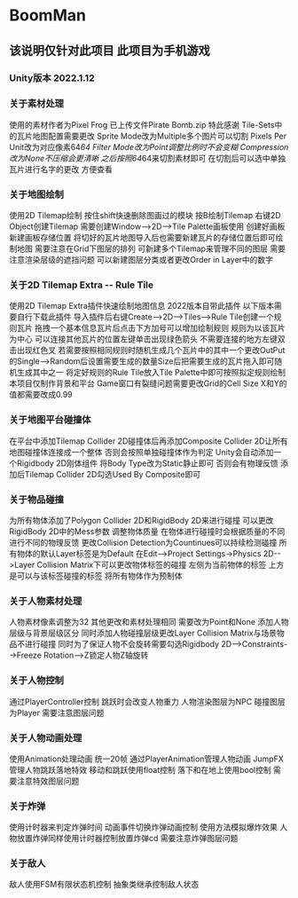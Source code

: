 # BoomMan
## 该说明仅针对此项目 此项目为手机游戏
### Unity版本 2022.1.12  

### 关于素材处理  
使用的素材作者为Pixel Frog 已上传文件Pirate Bomb.zip 特此感谢
Tile-Sets中的瓦片地图配置需要更改 Sprite Mode改为Multiple多个图片可以切割 Pixels Per Unit改为对应像素64*64 Filter Mode改为Point调整比例时不会变糊 Compression改为None不压缩会更清晰 之后按照64*64来切割素材即可 在切割后可以选中单独瓦片进行名字的更改 方便查看

### 关于地图绘制
使用2D Tilemap绘制 按住shift快速删除图画过的模块 按B绘制Tilemap 右键2D Object创建Tilemap 需要创建Window-->2D-->Tile Palette画板使用 创建好画板新建画板存储位置 将切好的瓦片地图导入后也需要新建瓦片的存储位置后即可绘制地图 需要注意在Grid下图层的排列 可新建多个Tilemap来管理不同的图层 需要注意渲染层级的遮挡问题 可以新建图层分类或者更改Order in Layer中的数字

### 关于2D Tilemap Extra -- Rule Tile
使用2D Tilemap Extra插件快速绘制地图信息 2022版本自带此插件 以下版本需要自行下载此插件 导入插件后右键Create-->2D-->Tiles-->Rule Tile创建一个规则瓦片 拖拽一个基本信息瓦片后点击下方加号可以增加绘制规则 规则为以该瓦片为中心 可以连接其他瓦片的位置左键单击出现绿色箭头 不需要连接的地方左键双击出现红色叉 若需要按照相同规则时随机生成几个瓦片中的其中一个更改OutPut的Single-->Random后设置需要生成的数量Size后把需要生成的瓦片拖入即可随机生成其中之一 将定好规则的Rule Tile放入Tile Palette中即可按照拟定规则绘制 本项目仅制作背景和平台 Game窗口有裂缝问题需要更改Grid的Cell Size X和Y的值都需要改成0.99

### 关于地图平台碰撞体
在平台中添加Tilemap Collider 2D碰撞体后再添加Composite Collider 2D让所有地图碰撞体连接成一个整体 否则会按照单独碰撞体作为判定 Unity会自动添加一个Rigidbody 2D刚体组件 将Body Type改为Static静止即可 否则会有物理反馈 添加后Tilemap Collider 2D勾选Used By Composite即可

### 关于物品碰撞
为所有物体添加了Polygon Collider 2D和RigidBody 2D来进行碰撞 可以更改RigidBody 2D中的Mess参数 调整物体质量 在物体进行碰撞时会根据质量的不同进行不同的物理反馈 更改Collision Detection为Countinues可以持续检测碰撞 所有物体的默认Layer标签是为Default 在Edit-->Project Settings->Physics 2D-->Layer Collision Matrix下可以更改物体标签的碰撞 左侧为当前物体的标签 上方是可以与该标签碰撞的标签 将所有物体作为预制体

### 关于人物素材处理
人物素材像素调整为32 其他更改和素材处理相同 需要改为Point和None 添加人物层级与背景层级区分 同时添加人物碰撞层级更改Layer Collision Matrix与场景物品不进行碰撞 同时为了保证人物不会旋转需要勾选Rigidbody 2D-->Constraints-->Freeze Rotation-->Z锁定人物Z轴旋转

### 关于人物控制
通过PlayerController控制 跳跃时会改变人物重力 人物渲染图层为NPC 碰撞图层为Player 需要注意图层问题

### 关于人物动画处理
使用Animation处理动画 统一20帧 通过PlayerAnimation管理人物动画 JumpFX管理人物跳跃落地特效 移动和跳跃使用float控制 落下和在地上使用bool控制 需要注意特效图层问题

### 关于炸弹
使用计时器来判定炸弹时间 动画事件切换炸弹动画控制 使用方法模拟爆炸效果 人物放置炸弹同样使用计时器控制放置炸弹cd 需要注意炸弹图层问题

### 关于敌人
敌人使用FSM有限状态机控制 抽象类继承控制敌人状态
